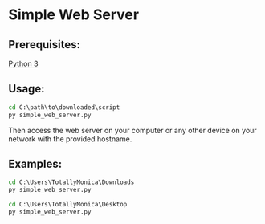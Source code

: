 # Simple Web Server

## Prerequisites:
[Python 3](https://www.python.org/downloads/)

## Usage:

```bat
cd C:\path\to\downloaded\script
py simple_web_server.py
```

Then access the web server on your computer or any other device on your network with the provided hostname.

## Examples:

```bat
cd C:\Users\TotallyMonica\Downloads
py simple_web_server.py
```

```bat
cd C:\Users\TotallyMonica\Desktop
py simple_web_server.py
```
